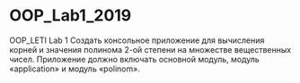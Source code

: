 # OOP_Lab1_2019
OOP_LETI Lab 1 
Создать консольное приложение для вычисления корней и значения полинома 2-ой степени на множестве вещественных чисел. Приложение должно включать основной модуль, модуль «application» и модуль «polinom». 
